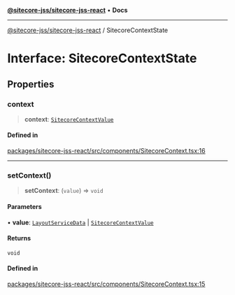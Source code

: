 [**@sitecore-jss/sitecore-jss-react**](../README.md) • **Docs**

***

[@sitecore-jss/sitecore-jss-react](../README.md) / SitecoreContextState

# Interface: SitecoreContextState

## Properties

### context

> **context**: [`SitecoreContextValue`](../type-aliases/SitecoreContextValue.md)

#### Defined in

[packages/sitecore-jss-react/src/components/SitecoreContext.tsx:16](https://github.com/Sitecore/jss/blob/b5a46b615f5ff23027c5e9a755573e12c4212373/packages/sitecore-jss-react/src/components/SitecoreContext.tsx#L16)

***

### setContext()

> **setContext**: (`value`) => `void`

#### Parameters

• **value**: [`LayoutServiceData`](LayoutServiceData.md) \| [`SitecoreContextValue`](../type-aliases/SitecoreContextValue.md)

#### Returns

`void`

#### Defined in

[packages/sitecore-jss-react/src/components/SitecoreContext.tsx:15](https://github.com/Sitecore/jss/blob/b5a46b615f5ff23027c5e9a755573e12c4212373/packages/sitecore-jss-react/src/components/SitecoreContext.tsx#L15)
